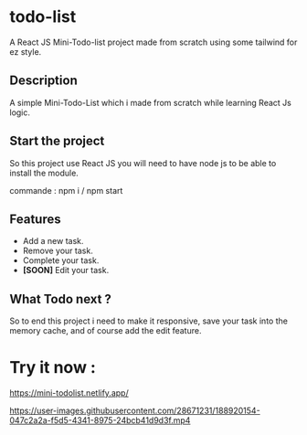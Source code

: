 # todo-list
A React JS Mini-Todo-list project made from scratch using some tailwind for ez style.



## Description
A simple Mini-Todo-List which i made from scratch while learning React Js logic.

## Start the project
So this project use React JS you will need to have node js to be able to install the module.

commande : npm i / npm start


## Features
<ul> 
  <li>Add a new task.</li>
  <li>Remove your task.</li>
  <li>Complete your task.</li>
  <li> <strong>[SOON]</strong> Edit your task.</li>
</ul>


## What Todo next ?
So to end this project i need to make it responsive, save your task into the memory cache, and of course add the edit feature.


# Try it now : 
https://mini-todolist.netlify.app/


https://user-images.githubusercontent.com/28671231/188920154-047c2a2a-f5d5-4341-8975-24bcb41d9d3f.mp4


